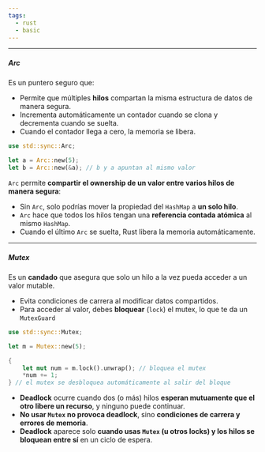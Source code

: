 ```yaml
---
tags:
  - rust
  - basic
---
```

---

##### Arc
Es un puntero seguro que:

-  Permite que múltiples **hilos** compartan la misma estructura de datos de manera segura. 
-  Incrementa automáticamente un contador cuando se clona y decrementa cuando se suelta.
-  Cuando el contador llega a cero, la memoria se libera.

```rust
use std::sync::Arc;

let a = Arc::new(5);
let b = Arc::new(&a); // b y a apuntan al mismo valor
```

`Arc` permite **compartir el ownership de un valor entre varios hilos de manera segura**:
-  Sin `Arc`, solo podrías mover la propiedad del `HashMap` a **un solo hilo**.
-  `Arc` hace que todos los hilos tengan una **referencia contada atómica** al mismo `HashMap`.
-  Cuando el último `Arc` se suelta, Rust libera la memoria automáticamente.

---

##### Mutex

Es un **candado** que asegura que solo un hilo a la vez pueda acceder a un valor mutable.

-  Evita condiciones de carrera al modificar datos compartidos.
-  Para acceder al valor, debes **bloquear** (`lock`) el mutex, lo que te da un `MutexGuard`
```rust
use std::sync::Mutex;

let m = Mutex::new(5);

{
    let mut num = m.lock().unwrap(); // bloquea el mutex
    *num += 1;
} // el mutex se desbloquea automáticamente al salir del bloque
```

-  **Deadlock** ocurre cuando dos (o más) hilos **esperan mutuamente que el otro libere un recurso**, y ninguno puede continuar.
-  **No usar `Mutex` no provoca deadlock**, sino **condiciones de carrera y errores de memoria**.
-  **Deadlock** aparece solo **cuando usas `Mutex` (u otros locks) y los hilos se bloquean entre sí** en un ciclo de espera.